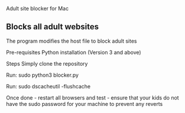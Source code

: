 Adult site blocker for Mac

## Blocks all adult websites

The program modifies the host file to block adult sites

Pre-requisites
Python installation (Version 3 and above)

Steps
Simply clone the repository 

Run:
sudo python3 blocker.py

Run:
sudo dscacheutil -flushcache


Once done - restart all browsers and test - ensure that your kids do not have the sudo password for your machine to prevent any reverts
